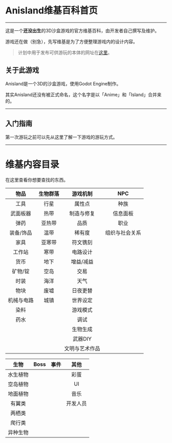 # Anisland维基百科首页

---

这是一个**还没出生**的3D沙盒游戏的官方维基百科，由开发者自己撰写及维护。

游戏还在做（别急），先写维基是为了方便整理游戏内的设计内容。

> 计划中用于发布可供游玩的本体的网址在[这里](https://github.com/6bir/Anisland)。

## 关于此游戏

Anisland是一个3D的沙盒游戏，使用Godot Engine制作。

其实Anisland还没有被正式命名，这个名字是以「Anime」和「Island」合并来的。



---

## 入门指南

第一次游玩之前可以先从这里了解一下游戏的游玩方式。

---

# 维基内容目录

在这里查看你想要查找的东西。

|    物品    | 生物群落 |    游戏机制    |      NPC       |
| :--------: | :------: | :------------: | :------------: |
|    工具    |   行星   |     属性点     |      种族      |
|  武面板器  |   热带   |   制造与修复   |    信息面板    |
|    弹药    |  亚热带  |      品质      |      职业      |
| 装备/饰品  |   温带   |     稀有度     | 组织与社会关系 |
|    家具    |  亚寒带  |    符文镌刻    |                |
|   工作站   |   寒带   |    电路设计    |                |
|    货币    |   地下   |   增益/减益    |                |
|  矿物/锭   |   空岛   |      交易      |                |
|    时装    |   海洋   |      天气      |                |
|    物块    |   废墟   |    日夜更替    |                |
| 机械与电路 |   城镇   |    世界设定    |                |
|    染料    |          |    游戏模式    |                |
|    药水    |          |      调试      |                |
|            |          |    生物生成    |                |
|            |          |    武器DIY     |                |
|            |          | 文明与艺术作品 |                |



|   生物   | Boss | 事件 |   其他   |
| :------: | :--: | :--: | :------: |
| 水生植物 |      |      |   彩蛋   |
| 空岛植物 |      |      |    UI    |
| 地面植物 |      |      |   音乐   |
|  有翼类  |      |      | 开发人员 |
|  两栖类  |      |      |          |
|  爬行类  |      |      |          |
| 异种生物 |      |      |          |

